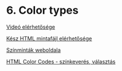 # 6. Color types

[Videó elérhetősége](https://subscription.packtpub.com/video/web-development/9781838822828/113199/113205/color-types)

[Kész HTML mintafájl elérhetősége](csssandbox_finished/csssandbox_finished/04_colors.html)

[Színminták weboldala](https://www.color-hex.com/)

[HTML Color Codes - színkeverés, választás](https://htmlcolorcodes.com/)
